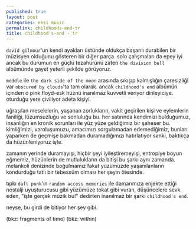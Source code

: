 ```yaml
---
published: true
layout: post
categories: eksi music
permalink: childhoods-end-tr
title: childhood's-end - tr
---
```

`david gilmour`'un kendi ayakları üstünde oldukça başarılı durabilen bir müzisyen olduğunu gösteren bir diğer parça. solo çalışmaları da epey iyi ancak bu durumun en güçlü tezahürünü zaten `the division bell` albümünde gayet yeterli şekilde görüyoruz. 

`meddle` ile `the dark side of the moon` arasında sıkışıp kalmışlığın çaresizliği var `obscured by clouds`'ta tam olarak. ancak `childhood's end` albümün içinden o pink floyd-esk hüznü inanılmaz kuvvetli veriyor dinleyiciye. oturduğu yere çiviliyor adeta kişiyi. 

uğraşılan meselelerin, yaşanan zorlukların, vakit geçirilen kişi ve eylemlerin faniliği, lüzumsuzluğu ve sonluluğu bu. her satırında kendimizi bulduğumuz, insanlığın en kronik sorunları ile yüz yüze geldiğimiz bir şaheser bu. kimliğimizi, varoluşumuzu, amacımızı sorgulamadan edemediğimiz, bunları yaparken de geçmişe bakmadan duramadığımızı hatırlatıyor sanki, baktıkça da hüzünleniyoruz işte.

zamanın yerinde duramayışı, hiçbir şeyi iyileştiremeyişi, entropiye boyun eğmemiz, hüzünlerin de mutlulukların da bitişi bu şarkı aynı zamanda. melankoli denizinde boğulmamız fakat yüzümüzde yaşanılanların kondurduğu tatlı bir tebessüm olması her şeyin ötesinde.

tıpkı `daft punk`'ın `random access memories` ile damarımıza enjekte ettiği nostalji uyuşturucusu gibi yüzümüze tokat gibi vuran, düşüncelere sevk eden, "işte gerçek müzik bu!" dedirten inanılmaz bir şarkı `childhood's end`.

neyse, bu girdi de bitiyor her şey gibi.

(bkz: fragments of time)
(bkz: within)
